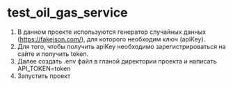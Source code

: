 # test_oil_gas_service
1. В данном проекте используются генератор случайных данных (https://fakejson.com/), для которого необходим ключ (apiKey).
2. Для того, чтобы получить apiKey необходимо зарегистрироваться на сайте и получить token.
3. Далее создать .env файл в гланой директории проекта и написать API_TOKEN=token
4. Запустить проект
